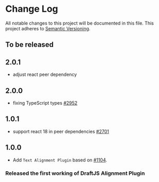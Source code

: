 # Change Log

All notable changes to this project will be documented in this file.
This project adheres to [Semantic Versioning](http://semver.org/).

## To be released

## 2.0.1

- adjust react peer dependency

## 2.0.0

- fixing TypeScript types [#2952](https://github.com/draft-js-plugins/draft-js-plugins/issues/2952)

## 1.0.1

- support react 18 in peer dependencies [#2701](https://github.com/draft-js-plugins/draft-js-plugins/issues/2701)

## 1.0.0

- Add `Text Alignment Plugin` based on [#1104](https://github.com/draft-js-plugins/draft-js-plugins/issues/1104).

### Released the first working of DraftJS Alignment Plugin
